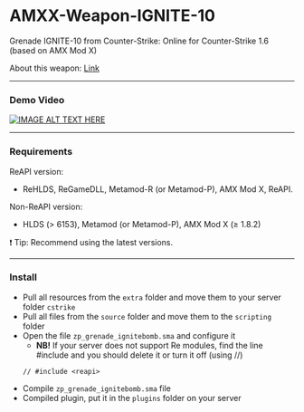 # AMXX-Weapon-IGNITE-10
Grenade IGNITE-10 from Counter-Strike: Online for Counter-Strike 1.6 (based on AMX Mod X)

About this weapon: [Link](https://cso.fandom.com/wiki/IGNITE-10)

---
### Demo Video
[![IMAGE ALT TEXT HERE](https://img.youtube.com/vi/T3LLU10fCas/0.jpg)](https://youtu.be/T3LLU10fCas)

---
### Requirements
ReAPI version:
- ReHLDS, ReGameDLL, Metamod-R (or Metamod-P), AMX Mod X, ReAPI.

Non-ReAPI version:
- HLDS (> 6153), Metamod (or Metamod-P), AMX Mod X (≥ 1.8.2)

❗ Tip: Recommend using the latest versions.

---
### Install
- Pull all resources from the `extra` folder and move them to your server folder `cstrike`
- Pull all files from the `source` folder and move them to the `scripting` folder
- Open the file `zp_grenade_ignitebomb.sma` and configure it
  * **NB!** If your server does not support Re modules, find the line #include <reapi> and you should delete it or turn it off (using //)
  ```Pawn
  // #include <reapi>
  ```
- Compile `zp_grenade_ignitebomb.sma` file
- Compiled plugin, put it in the `plugins` folder on your server
